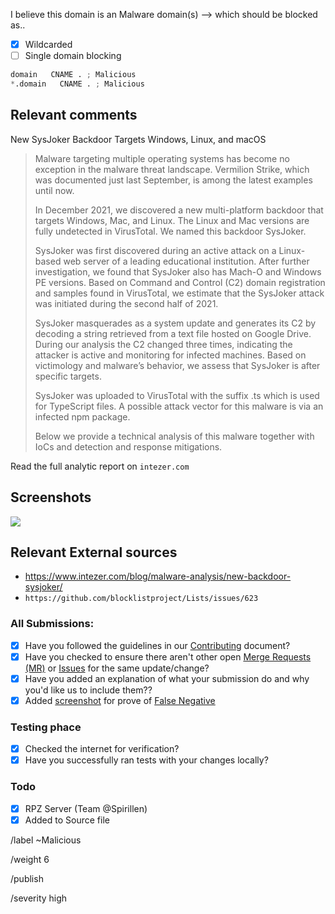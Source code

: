 I believe this domain is an Malware domain(s) --> which should be blocked as..

- [X] Wildcarded
- [ ] Single domain blocking

```python
domain   CNAME . ; Malicious
*.domain   CNAME . ; Malicious
```

## Relevant comments
New SysJoker Backdoor Targets Windows, Linux, and macOS

> Malware targeting multiple operating systems has become no exception in the malware threat landscape. Vermilion Strike, which was documented just last September, is among the latest examples until now.
>
> In December 2021, we discovered a new multi-platform backdoor that targets Windows, Mac, and Linux. The Linux and Mac versions are fully undetected in VirusTotal. We named this backdoor SysJoker.
>
> SysJoker was first discovered during an active attack on a Linux-based web server of a leading educational institution. After further investigation, we found that SysJoker also has Mach-O and Windows PE versions. Based on Command and Control (C2) domain registration and samples found in VirusTotal, we estimate that the SysJoker attack was initiated during the second half of 2021.
>
> SysJoker masquerades as a system update and generates its C2 by decoding a string retrieved from a text file hosted on Google Drive. During our analysis the C2 changed three times, indicating the attacker is active and monitoring for infected machines. Based on victimology and malware’s behavior, we assess that SysJoker is after specific targets.
>
> SysJoker was uploaded to VirusTotal with the suffix .ts which is used for TypeScript files. A possible attack vector for this malware is via an infected npm package.
>
> Below we provide a technical analysis of this malware together with IoCs and detection and response mitigations.

Read the full analytic report on `intezer.com`

## Screenshots
![](https://149520725.v2.pressablecdn.com/wp-content/uploads/2022/01/Untitled-22.png)

## Relevant External sources
- https://www.intezer.com/blog/malware-analysis/new-backdoor-sysjoker/
- `https://github.com/blocklistproject/Lists/issues/623`

### All Submissions:
- [X] Have you followed the guidelines in our [Contributing](CONTRIBUTING.md)
	  document?
- [x] Have you checked to ensure there aren't other open
      [Merge Requests (MR)](../merge_requests) or [Issues](../../issues) for the
      same update/change?
- [X] Have you added an explanation of what your submission do and why you'd
	  like us to include them??
- [X] Added [screenshot](https://mypdns.org/MypDNS/support/-/wikis/Screenshot)
	  for prove of [False Negative](https://mypdns.org/MypDNS/support/-/wikis/False-Negative)

### Testing phace
- [X] Checked the internet for verification?
- [X] Have you successfully ran tests with your changes locally?

### Todo
- [X] RPZ Server (Team @Spirillen)
- [X] Added to Source file

/label ~Malicious

/weight 6

/publish

/severity high
